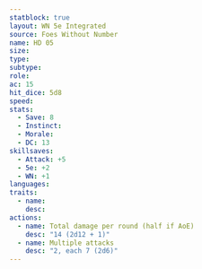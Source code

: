 ```yaml
---
statblock: true
layout: WN 5e Integrated
source: Foes Without Number
name: HD 05
size: 
type: 
subtype: 
role: 
ac: 15
hit_dice: 5d8
speed: 
stats:
  - Save: 8
  - Instinct: 
  - Morale:
  - DC: 13
skillsaves:
  - Attack: +5
  - 5e: +2
  - WN: +1
languages: 
traits:
  - name: 
    desc: 
actions:
  - name: Total damage per round (half if AoE)
    desc: "14 (2d12 + 1)"
  - name: Multiple attacks
    desc: "2, each 7 (2d6)"
---
```


